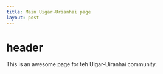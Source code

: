 ```yaml
---
title: Main Uigar-Urianhai page
layout: post
---
```


# header

This is an awesome page for teh Uigar-Uiranhai community.
